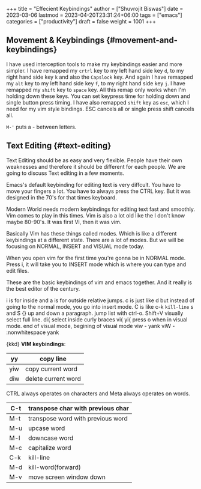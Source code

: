 +++
title = "Effecient Keybindings"
author = ["Shuvrojit Biswas"]
date = 2023-03-06
lastmod = 2023-04-20T23:31:24+06:00
tags = ["emacs"]
categories = ["productivity"]
draft = false
weight = 1001
+++

## Movement &amp; Keybindings {#movement-and-keybindings}

I have used interception tools to make my keybindings easier and more simpler. I have remapped my `crtrl` key to my left hand side key `d`, to my right hand side key `k` and also the `Capslock` key. And again I have remapped my `alt` key to my left hand side key `f`, to my right hand side key `j`. I have remapped my `shift` key to `space` key. All this remap only works when I'm holding down these keys. You can set keypress time for holding down and single button press timing. I have also remapped `shift` key as `esc`, which I need for my vim style bindings. ESC cancels all or single press shift cancels all.

`M-'` puts a - between letters.


## Text Editing {#text-editing}

Text Editing should be as easy and very flexible. People have their own weaknesses and therefore it should be different for each people. We are going to discuss Text editing in a few moments.

Emacs's default keybinding for editing text is very diffcult. You have to move your fingers a lot. You have to always press the CTRL key. But it was designed in the 70's for that times keyboard.

Modern World needs modern keybindings for editing text fast and smoothly. Vim comes to play in this times. Vim is also a lot old like the I don't know maybe 80-90's. It was first Vi, then it was vim.

Basically Vim has these things called modes. Which is like a different keybindings at a different state. There are a lot of modes. But we will be focusing on NORMAL, INSERT and VISUAL mode today.

When you open vim for the first time you're gonna be in NORMAL mode. Press i, it will take you to INSERT mode which is where you can type and edit files.

These are the basic keybindings of vim and emacs together. And it really is the best editor of the century.

i is for inside and a is for outside
relative jumps.
c is just like d but instead of going to the normal mode, you go into insert mode.
C is like c-k `kill-line`
s and S
{} up and down a paragraph.
jump list with ctrl-o.
Shift+V visually select full line.
di{ select inside curly braces
vi{
yi{
press o when in visual mode. end of visual mode, begining of visual mode
viw - yank
viW - :nonwhitespace yank

{kkd}
**VIM keybindings**:

| yy  | copy line           |
|-----|---------------------|
| yiw | copy current word   |
| diw | delete current word |

CTRL always operates on characters and Meta always operates on words.

| C-t | transpose char with previous char |
|-----|-----------------------------------|
| M-t | transpose word with previous word |
| M-u | upcase word                       |
| M-l | downcase word                     |
| M-c | capitalize word                   |
| C-k | kill-line                         |
| M-d | kill-word(forward)                |
| M-v | move screen window down           |
